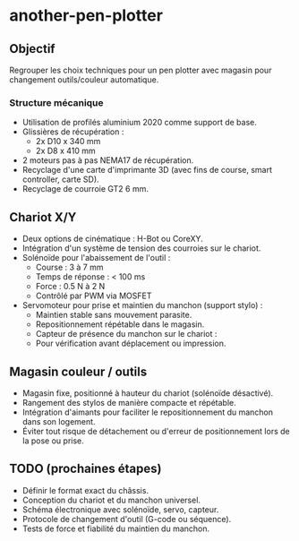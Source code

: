 # another-pen-plotter

## Objectif

Regrouper les choix techniques pour un pen plotter avec magasin pour changement outils/couleur automatique.

### Structure mécanique

- Utilisation de profilés aluminium 2020 comme support de base.
- Glissières de récupération :
  - 2x D10 x 340 mm
  - 2x D8 x 410 mm
- 2 moteurs pas à pas NEMA17 de récupération.
- Recyclage d'une carte d'imprimante 3D (avec fins de course, smart controller, carte SD).
- Recyclage de courroie GT2 6 mm.

  
## Chariot X/Y

- Deux options de cinématique : H-Bot ou CoreXY.
- Intégration d'un système de tension des courroies sur le chariot.
- Solénoïde pour l'abaissement de l'outil :
  - Course : 3 à 7 mm
  - Temps de réponse : < 100 ms
  - Force : 0.5 N à 2 N
  - Contrôlé par PWM via MOSFET
- Servomoteur pour prise et maintien du manchon (support stylo) :
  - Maintien stable sans mouvement parasite.
  - Repositionnement répétable dans le magasin.
  - Capteur de présence du manchon sur le chariot :
  -   Pour vérification avant déplacement ou impression.

## Magasin couleur / outils

- Magasin fixe, positionné à hauteur du chariot (solénoïde désactivé).
- Rangement des stylos de manière compacte et répétable.
- Intégration d'aimants pour faciliter le repositionnement du manchon dans son logement.
- Éviter tout risque de détachement ou d'erreur de positionnement lors de la pose ou prise.

## TODO (prochaines étapes)

- Définir le format exact du châssis.
- Conception du chariot et du manchon universel.
- Schéma électronique avec solénoïde, servo, capteur.
- Protocole de changement d'outil (G-code ou séquence).
- Tests de force et fiabilité du maintien du manchon.
